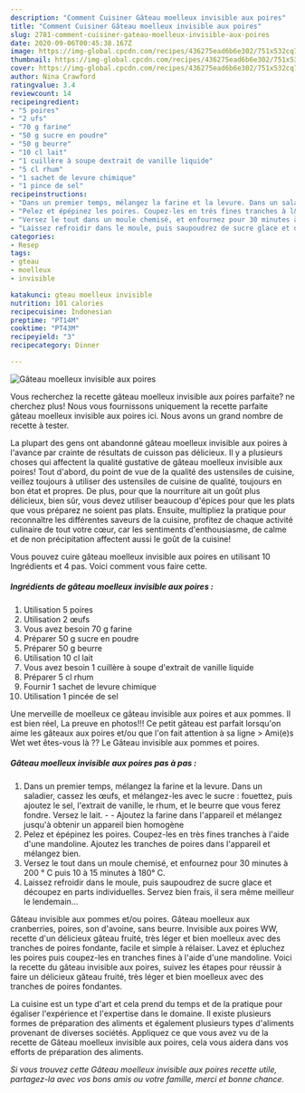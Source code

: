 ```yaml
---
description: "Comment Cuisiner Gâteau moelleux invisible aux poires"
title: "Comment Cuisiner Gâteau moelleux invisible aux poires"
slug: 2781-comment-cuisiner-gateau-moelleux-invisible-aux-poires
date: 2020-09-06T00:45:38.167Z
image: https://img-global.cpcdn.com/recipes/436275ead6b6e302/751x532cq70/gateau-moelleux-invisible-aux-poires-photo-principale-de-la-recette.jpg
thumbnail: https://img-global.cpcdn.com/recipes/436275ead6b6e302/751x532cq70/gateau-moelleux-invisible-aux-poires-photo-principale-de-la-recette.jpg
cover: https://img-global.cpcdn.com/recipes/436275ead6b6e302/751x532cq70/gateau-moelleux-invisible-aux-poires-photo-principale-de-la-recette.jpg
author: Nina Crawford
ratingvalue: 3.4
reviewcount: 14
recipeingredient:
- "5 poires"
- "2 ufs"
- "70 g farine"
- "50 g sucre en poudre"
- "50 g beurre"
- "10 cl lait"
- "1 cuillère à soupe dextrait de vanille liquide"
- "5 cl rhum"
- "1 sachet de levure chimique"
- "1 pince de sel"
recipeinstructions:
- "Dans un premier temps, mélangez la farine et la levure. Dans un saladier, cassez les œufs, et mélangez-les avec le sucre : fouettez, puis ajoutez le sel, l&#39;extrait de vanille, le rhum, et le beurre que vous ferez fondre. Versez le lait.  Ajoutez la farine dans l&#39;appareil et mélangez jusqu&#39;à obtenir un appareil bien homogène"
- "Pelez et épépinez les poires. Coupez-les en très fines tranches à l&#39;aide d&#39;une mandoline. Ajoutez les tranches de poires dans l&#39;appareil et mélangez bien."
- "Versez le tout dans un moule chemisé, et enfournez pour 30 minutes à 200 ° C puis 10 à 15 minutes à 180° C."
- "Laissez refroidir dans le moule, puis saupoudrez de sucre glace et découpez en parts individuelles. Servez bien frais, il sera même meilleur le lendemain..."
categories:
- Resep
tags:
- gteau
- moelleux
- invisible

katakunci: gteau moelleux invisible 
nutrition: 101 calories
recipecuisine: Indonesian
preptime: "PT14M"
cooktime: "PT43M"
recipeyield: "3"
recipecategory: Dinner

---
```



![Gâteau moelleux invisible aux poires](https://img-global.cpcdn.com/recipes/436275ead6b6e302/751x532cq70/gateau-moelleux-invisible-aux-poires-photo-principale-de-la-recette.jpg)

Vous recherchez la recette gâteau moelleux invisible aux poires parfaite? ne cherchez plus! Nous vous fournissons uniquement la recette parfaite gâteau moelleux invisible aux poires ici. Nous avons un grand nombre de recette à tester.

La plupart des gens ont abandonné gâteau moelleux invisible aux poires à l'avance par crainte de résultats de cuisson pas délicieux. Il y a plusieurs choses qui affectent la qualité gustative de gâteau moelleux invisible aux poires! Tout d'abord, du point de vue de la qualité des ustensiles de cuisine, veillez toujours à utiliser des ustensiles de cuisine de qualité, toujours en bon état et propres. De plus, pour que la nourriture ait un goût plus délicieux, bien sûr, vous devez utiliser beaucoup d'épices pour que les plats que vous préparez ne soient pas plats. Ensuite, multipliez la pratique pour reconnaître les différentes saveurs de la cuisine, profitez de chaque activité culinaire de tout votre cœur, car les sentiments d'enthousiasme, de calme et de non précipitation affectent aussi le goût de la cuisine!

<!--inarticleads1-->

Vous pouvez cuire gâteau moelleux invisible aux poires en utilisant 10 Ingrédients et 4 pas. Voici comment vous faire cette.

##### Ingrédients de gâteau moelleux invisible aux poires :

1. Utilisation 5 poires
1. Utilisation 2 œufs
1. Vous avez besoin 70 g farine
1. Préparer 50 g sucre en poudre
1. Préparer 50 g beurre
1. Utilisation 10 cl lait
1. Vous avez besoin 1 cuillère à soupe d&#39;extrait de vanille liquide
1. Préparer 5 cl rhum
1. Fournir 1 sachet de levure chimique
1. Utilisation 1 pincée de sel


Une merveille de moelleux ce gâteau invisible aux poires et aux pommes. Il est bien réel, La preuve en photos!!! Ce petit gâteau est parfait lorsqu&#39;on aime les gâteaux aux poires et/ou que l&#39;on fait attention à sa ligne &gt; Ami(e)s Wet wet êtes-vous là ?? Le Gâteau invisible aux pommes et poires. 

<!--inarticleads2-->

##### Gâteau moelleux invisible aux poires pas à pas :

1. Dans un premier temps, mélangez la farine et la levure. Dans un saladier, cassez les œufs, et mélangez-les avec le sucre : fouettez, puis ajoutez le sel, l&#39;extrait de vanille, le rhum, et le beurre que vous ferez fondre. Versez le lait. -  - Ajoutez la farine dans l&#39;appareil et mélangez jusqu&#39;à obtenir un appareil bien homogène
1. Pelez et épépinez les poires. Coupez-les en très fines tranches à l&#39;aide d&#39;une mandoline. Ajoutez les tranches de poires dans l&#39;appareil et mélangez bien.
1. Versez le tout dans un moule chemisé, et enfournez pour 30 minutes à 200 ° C puis 10 à 15 minutes à 180° C.
1. Laissez refroidir dans le moule, puis saupoudrez de sucre glace et découpez en parts individuelles. Servez bien frais, il sera même meilleur le lendemain...


Gâteau invisible aux pommes et/ou poires. Gâteau moelleux aux cranberries, poires, son d&#39;avoine, sans beurre. Invisible aux poires WW, recette d&#39;un délicieux gâteau fruité, très léger et bien moelleux avec des tranches de poires fondante, facile et simple à rélaiser. Lavez et épluchez les poires puis coupez-les en tranches fines à l&#39;aide d&#39;une mandoline. Voici la recette du gâteau invisible aux poires, suivez les étapes pour réussir à faire un délicieux gâteau fruité, très léger et bien moelleux avec des tranches de poires fondantes. 

<!--inarticleads1-->

<p>
La cuisine est un type d'art et cela prend du temps et de la pratique pour égaliser l'expérience et l'expertise dans le domaine. Il existe plusieurs formes de préparation des aliments et également plusieurs types d'aliments provenant de diverses sociétés. Appliquez ce que vous avez vu de la recette de Gâteau moelleux invisible aux poires, cela vous aidera dans vos efforts de préparation des aliments.
</p>

<p>
<i>Si vous trouvez cette Gâteau moelleux invisible aux poires recette utile, partagez-la avec vos bons amis ou votre famille, merci et bonne chance.</i>
</p>
